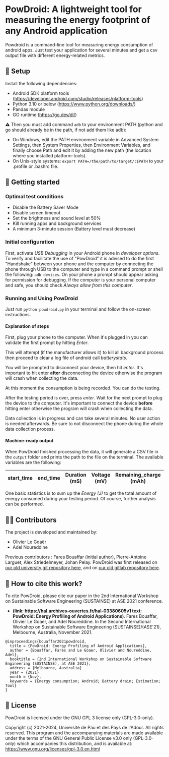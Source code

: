 # PowDroid: A lightweight tool for measuring the energy footprint of any Android application

Powdroid is a command-line tool for measuring energy consumption of android apps.
Just test your application for several minutes and get a csv output file with different energy-related metrics.

## 🔧 Setup

Install the following dependencies:
- Android SDK platform tools (https://developer.android.com/studio/releases/platform-tools)
- Python 3.10 or below (https://www.python.org/downloads/)
- Pandas module
- GO runtime (https://go.dev/dl/)

⚠️ Then you must add command ```adb``` to your environment PATH (python and go should already be in the path, if not add them like adb):
- On Windows, edit the PATH environment variable in Advanced System Settings, then System Properties, then Environment Variables, and finally choose Path and edit it by adding the new path (the location where you installed platform-tools).
- On Unix-style systems: `export PATH=/the/path/to/target/:$PATH` to your .profile or .bashrc file.

## 🚀 Getting started

### Optimal test conditions

- Disable the Battery Saver Mode
- Disable screen timeout
- Set the brightness and sound level at 50%
- Kill running apps and background services
- A minimum 3-minute session (Battery level must decrease)

### Initial configuration

First, activate *USB Debugging* in your Android phone in *developer options*.
To verify and facilitate the use of "PowDroid" it is advised to do the first "Handshake" between your phone and the computer by connecting the phone through USB to the computer and type in a command prompt or shell the following: `adb devices`.
On your phone a prompt should appear asking for permission for debugging. If the computer is your personal computer and safe, you should check *Always allow from this computer*.

### Running and Using PowDroid

Just run `python powdroid.py` in your terminal and follow the on-screen instructions.

#### Explanation of steps

First, plug your phone to the computer.
When it's plugged in you can validate the first prompt by hitting *Enter*.

This will attempt (if the manufacturer allows it) to kill all background process then proceed to clear a log file of android call *batterystats*.

You will be prompted to disconnect your device, then hit *enter*. It's important to hit enter **after** disconnecting the device otherwise the program will crash when collecting the data.

At this moment the consumption is being recorded. You can do the testing.

After the testing period is over, press *enter*. Wait for the next prompt to plug the device to the computer. It's important to connect the device **before** hitting enter otherwise the program will crash when collecting the data.

Data collection is in progress and can take several minutes. No user action is needed afterwards. Be sure to not disconnect the phone during the whole data collection process.

#### Machine-ready output

When PowDroid finished processing the data, it will generate a CSV file in the ```output``` folder and prints the path to the file on the terminal. The available variables are the following:

| start_time | end_time | Duration (mS) | Voltage (mV) | Remaining_charge (mAh) | Intensity (mA) | Power (W) | Consumed charge(mAh) | Energy (J) | Top app | Screen(ON/OFF) | GPS(ON/OFF) | Mobile_Radio(ON/OFF) | WiFi(ON/OFF) | Wifi radio | Camera(ON/OFF) | Video (ON/OFF) | Audio(ON/OFF) | Wakelock_in (Service) |
|------------|----------|---------------|--------------|------------------------|----------------|-----------|----------------------|------------|---------|----------------|-------------|----------------------|--------------|------------|----------------|----------------|---------------|-----------------------|

One basic statistics is to sum up the *Energy (J)* to get the total amount of energy consumed during your testing period. Of course, further analysis can be performed.

## 🤝🏿 Contributors

The project is developed and maintained by:
- Olivier Le Goaër
- Adel Noureddine

Previous contributors : Fares Bouaffar (initial author), Pierre-Antoine Larguet, Alex Striedelmeyer, Johan Pelay.
PowDroid was first released on [our old university git repository here](https://git.univ-pau.fr/powdroid/powdroid), and on [our old gitlab repository here](https://gitlab.com/powdroid/powdroid-cli).

## 🔗 How to cite this work?

To cite PowDroid, please cite our paper in the 2nd International Workshop on Sustainable Software Engineering (SUSTAINSE) at ASE 2021 conference.

- **(link: https://hal.archives-ouvertes.fr/hal-03380605v1 text: PowDroid: Energy Profiling of Android Applications)**. Fares Bouaffar, Olivier Le Goaer, and Adel Noureddine. In the Second International Workshop on Sustainable Software Engineering (SUSTAINSE)/(ASE'21), Melbourne, Australia, November 2021.

```
@inproceedings{bouaffar2021powdroid,
  title = {PowDroid: Energy Profiling of Android Applications},
  author = {Bouaffar, Fares and Le Goaer, Olivier and Noureddine, Adel},
  booktitle = {2nd International Workshop on Sustainable Software Engineering (SUSTAINSE), at ASE 2021},
  address = {Melbourne, Australia}
  year = {2021}
  month = {Nov},
  keywords = {Energy consumption; Android; Battery drain; Estimation; Tool}
}
```

## :newspaper: License

PowDroid is licensed under the GNU GPL 3 license only (GPL-3.0-only).

Copyright (c) 2021-2024, Université de Pau et des Pays de l'Adour.
All rights reserved. This program and the accompanying materials are made available under the terms of the GNU General Public License v3.0 only (GPL-3.0-only) which accompanies this distribution, and is available at: https://www.gnu.org/licenses/gpl-3.0.en.html
